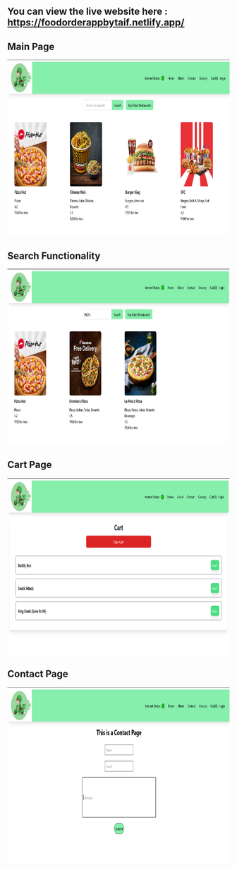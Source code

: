## You can view the live website here : https://foodorderappbytaif.netlify.app/

  ## Main Page  
 <img src="src/images/Main page.PNG" alt="Screenshot Description" width="600" height="400">  
 
 ## Search Functionality  
 <img src="src/images/Search Functionality With Difffernt fontsize.PNG" alt="js" width="600" height="400"/>  

 ## Cart Page  
 <img src="src/images/cartPage.PNG" alt="js" width="600" height="400"/>  

 ## Contact Page  
 <img src="src/images/ContactPage.PNG" alt="js" width="600" height="400"/>  
 




